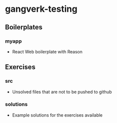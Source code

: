 # gangverk-testing
## Boilerplates

### myapp
* React Web boilerplate with Reason

## Exercises
### src
* Unsolved files that are not to be pushed to github
### solutions
* Example solutions for the exercises available